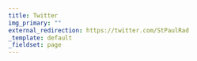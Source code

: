 ```yaml
---
title: Twitter
img_primary: ""
external_redirection: https://twitter.com/StPaulRad
_template: default
_fieldset: page
---
```

